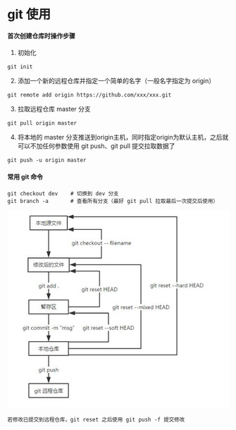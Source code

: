 # git 使用

#### 首次创建仓库时操作步骤
1. 初始化

```
git init
```

2. 添加一个新的远程仓库并指定一个简单的名字（一般名字指定为 origin）


```
git remote add origin https://github.com/xxx/xxx.git
```
3. 拉取远程仓库 master 分支

```
git pull origin master
```
4. 将本地的 master 分支推送到origin主机，同时指定origin为默认主机，之后就可以不加任何参数使用 git push、git pull 提交拉取数据了
```
git push -u origin master
```

#### 常用 git 命令

```
git checkout dev    # 切换到 dev 分支
git branch -a       # 查看所有分支（最好 git pull 拉取最后一次提交后使用）
```

![git 操作](https://raw.githubusercontent.com/ytxfate/Study_Notes/master/git_operate.jpg)

```
若修改已提交到远程仓库，git reset 之后使用 git push -f 提交修改
```
